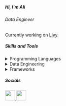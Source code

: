 ##### Hi, I'm Ali
###### Data Engineer
Currently working on [Livy](http://livy.so).


##### Skills and Tools  
<details>
<summary>Programming Languages</summary>
<ul>
<li>Python</li>
<li>Javascript/Typescript</li>
<li>Java</li>
<li>C++</li>
</ul>
</details>
<details>
<summary>Data Engineering</summary>
<ul>
<li>Python (pandas, pySpark, SciPy)</li>
<li>SQL (MySql, PostgreSql)</li>
<li>Data Mining</li>
<li>DAG Tools (Airflow, Dagster, Mage.ai)</li>
<li>ETL/ELT (dbt, python)</li>
<li>Data Visualization (Tableau, Sigma, Looker)</li>
</ul>
</details>
<details>
<summary>Frameworks</summary>
<ul>
<li>Django/Flask</li>
<li>Langchain</li>
<li>React</li>
<li>Next.js</li>
</ul>
</details>


 ##### Socials  
 <p align="left"> 
  <a href="https://www.linkedin.com/in/aomrani" target="_blank" rel="noreferrer"> <picture> <source media="(prefers-color-scheme: dark)" srcset="https://raw.githubusercontent.com/danielcranney/readme-generator/main/public/icons/socials/linkedin-dark.svg" /> <source media="(prefers-color-scheme: light)" srcset="https://raw.githubusercontent.com/danielcranney/readme-generator/main/public/icons/socials/linkedin.svg" /> <img src="https://raw.githubusercontent.com/danielcranney/readme-generator/main/public/icons/socials/linkedin.svg" width="32" height="32" /> </picture> </a>
  <a href="https://www.x.com/eynomrani" target="_blank" rel="noreferrer"> <picture> <source media="(prefers-color-scheme: dark)" srcset="https://raw.githubusercontent.com/danielcranney/readme-generator/main/public/icons/socials/twitter-dark.svg" /> <source media="(prefers-color-scheme: light)" srcset="https://raw.githubusercontent.com/danielcranney/readme-generator/main/public/icons/socials/twitter.svg" /> <img src="https://raw.githubusercontent.com/danielcranney/readme-generator/main/public/icons/socials/twitter.svg" width="32" height="32" /> </picture> </a>
 </p>
